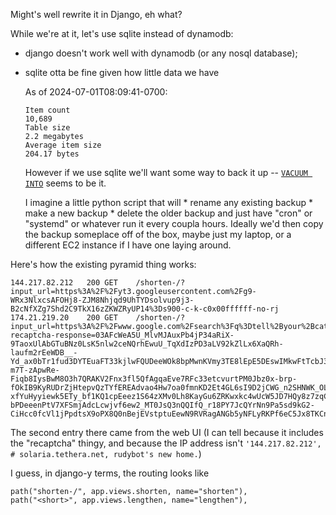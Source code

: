 Might's well rewrite it in Django, eh what?

While we're at it, let's use sqlite instead of dynamodb:

* django doesn't work well with dynamodb (or any nosql database);
* sqlite otta be fine given how little data we have

    As of 2024-07-01T08:09:41-0700:

    ```
    Item count
    10,689
    Table size
    2.2 megabytes
    Average item size
    204.17 bytes
    ```

    However if we use sqlite we'll want some way to back it up -- [`VACUUM INTO`](https://www.sqlite.org/lang_vacuum.html#vacuuminto) seems to be it.

  I imagine a little python script that will
      * rename any existing backup
      * make a new backup
      * delete the older backup
  and just have "cron" or "systemd" or whatever run it every coupla hours.
  Ideally we'd then copy the backup someplace off of the box, maybe just my laptop, or a different EC2 instance if I have one laying around.

Here's how the existing pyramid thing works:

```
144.217.82.212   200 GET    /shorten-/?input_url=https%3A%2F%2Fyt3.googleusercontent.com%2Fg9-WRx3NlxcsAFOHj8-ZJM8Nhjqd9UhTYDsolvup9j3-B2cNfXZg7Shd2C9TkX16zZKWZRyUP14%3Ds900-c-k-c0x00ffffff-no-rj
174.21.219.20    200 GET    /shorten-/?input_url=https%3A%2F%2Fwww.google.com%2Fsearch%3Fq%3Dtell%2Byour%2Bcat%2Bi%2Bsaid%2Bpspspsps%26sca_esv%3D13f83d3e4d744b27%26sca_upv%3D1%26source%3Dhp%26biw%3D1440%26bih%3D790%26ei%3DT5lrZr7_Luy00PEPisOwkAU%26iflsig%3DAL9hbdgAAAAAZmunX9dwIaqSHINu3iv6arajh6H6yMUH%26oq%3Dtell%2Byour%2Bcat%2B%26gs_lp%3DEgNpbWciDnRlbGwgeW91ciBjYXQgKgIIADIFEAAYgAQyBRAAGIAEMgUQABiABDIFEAAYgAQyBRAAGIAEMgUQABiABDIFEAAYgAQyBRAAGIAEMgUQABiABDIFEAAYgARIzBdQAFiQC3AAeACQAQCYAS6gAYYEqgECMTS4AQHIAQD4AQGKAgtnd3Mtd2l6LWltZ5gCDqACxwTCAggQABiABBixA8ICCxAAGIAEGLEDGIMBwgIEEAAYA5gDAJIHAjE0oAetSg%26sclient%3Dimg%26udm%3D2&g-recaptcha-response=03AFcWeA5U_MlvMJAuxPb4jP34aRiX-9TaoxUlAbGTuBNz0LsK5nlw2ceNQrhEwuU_TqXdIzPD3aLV92kZlLx6XaQRh-laufm2rEeWDB__-Yd_ax0bTr1fud3DYTEuaFT33kjlwFQUDeeWOk8bpMwnKVmy3TE8lEpE5DEswIMkwFtTcbJ3HSjLP2zIYPIoJQjqslVKX1iTlolmI6hmnT8GvgM5I7BhVgfdJjAxM4hxZdiUiOCa44nAF10ShhwJh07-m7T-zApwRe-Fiqb8IysBwM8O3h7QRAKV2Fnx3fl5QfAgqaEve7RFc33etcvurtPM0Jbz0x-brp-fOkIB9KyRUDrZjHtepvQzTYfEREAdvao4Hw7oa0fmnKD2Et4GL6sI9D2jCWG_n2SHNWK_OLnOskpt9qcrsqcy73u6o-xfYuHyyiewk5ETy_bf1KQ1cpEeez1S64zXMv0Lh8KayGu6ZRKwxkc4wUcW5JD7HQy8z7zqCtAB1EUmnJDQ6DJ_ss8a7TUCClEuj_U9ZiaEiAwmac-bPDeeenPtV7XFSmjAdcLcwjvf6ew2_MT0JsQ3nQQIfQ_r18PY7JcQYrNn9Pa5sd9kG2-CiHcc0fcVl1jPpdtsX9oPX8Q0nBejEVstptuEewN9RVRagANGb5yNFLyRKPf6eC5Jx8TKCn0Hf_nyPOEweJCzJT92W4I
```

The second entry there came from the web UI (I can tell because it includes the "recaptcha" thingy, and because the IP address isn't `'144.217.82.212',  # solaria.tethera.net, rudybot's new home.`)

I guess, in django-y terms, the routing looks like

    path("shorten-/", app.views.shorten, name="shorten"),
    path("<short>", app.views.lengthen, name="lengthen"),
